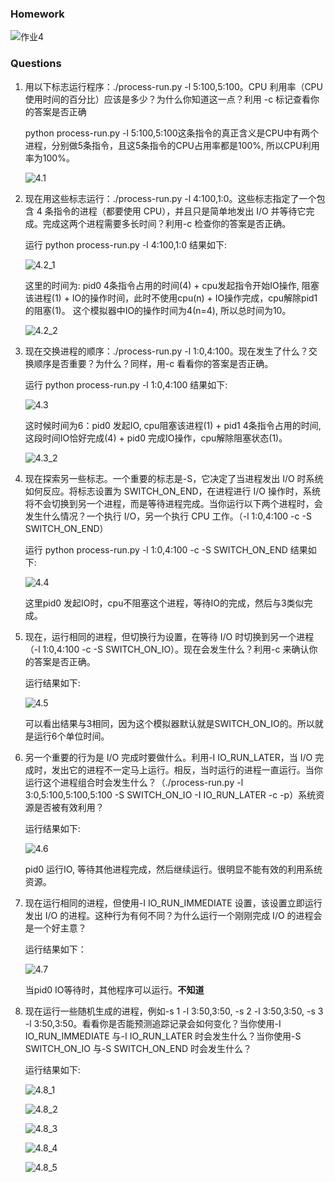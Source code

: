 ### Homework

![作业4](pic/4/char4Homework.png)

### Questions

1. 用以下标志运行程序：./process-run.py -l 5:100,5:100。CPU 利用率（CPU 使用时间的百分比）应该是多少？为什么你知道这一点？利用 -c 标记查看你的答案是否正确

    python process-run.py -l 5:100,5:100这条指令的真正含义是CPU中有两个进程，分别做5条指令，且这5条指令的CPU占用率都是100%, 所以CPU利用率为100%。

    ![4.1](pic/4/4.1.png)

2. 现在用这些标志运行：./process-run.py -l 4:100,1:0。这些标志指定了一个包含 4 条指令的进程（都要使用 CPU），并且只是简单地发出 I/O 并等待它完成。完成这两个进程需要多长时间？利用-c 检查你的答案是否正确。

    运行 python process-run.py -l 4:100,1:0 结果如下:
    
    ![4.2_1](pic/4/4.2_1.png)

    这里的时间为: pid0 4条指令占用的时间(4) + cpu发起指令开始IO操作, 阻塞该进程(1) + IO的操作时间，此时不使用cpu(n) + IO操作完成，cpu解除pid1的阻塞(1)。
    这个模拟器中IO的操作时间为4(n=4), 所以总时间为10。
    
    ![4.2_2](pic/4/4.2_2.png)

3. 现在交换进程的顺序：./process-run.py -l 1:0,4:100。现在发生了什么？交换顺序是否重要？为什么？同样，用-c 看看你的答案是否正确。
   
    运行 python process-run.py -l 1:0,4:100 结果如下:
    
    ![4.3](pic/4/4.3.png)

    这时候时间为6：pid0 发起IO, cpu阻塞该进程(1) + pid1 4条指令占用的时间, 这段时间IO恰好完成(4) + pid0 完成IO操作，cpu解除阻塞状态(1)。
    
    ![4.3_2](pic/4/4.3_2.png)

4. 现在探索另一些标志。一个重要的标志是-S，它决定了当进程发出 I/O 时系统如何反应。将标志设置为 SWITCH_ON_END，在进程进行 I/O 操作时，系统将不会切换到另一个进程，而是等待进程完成。当你运行以下两个进程时，会发生什么情况？一个执行 I/O，另一个执行 CPU 工作。（-l 1:0,4:100 -c -S SWITCH_ON_END）

    运行 python process-run.py -l 1:0,4:100 -c -S SWITCH_ON_END 结果如下:
    
    ![4.4](pic/4/4.4.png)

    这里pid0 发起IO时，cpu不阻塞这个进程，等待IO的完成，然后与3类似完成。

5. 现在，运行相同的进程，但切换行为设置，在等待 I/O 时切换到另一个进程（-l 1:0,4:100 -c -S SWITCH_ON_IO）。现在会发生什么？利用-c 来确认你的答案是否正确。

    运行结果如下:
    
    ![4.5](pic/4/4.5.png)

    可以看出结果与3相同，因为这个模拟器默认就是SWITCH_ON_IO的。所以就是运行6个单位时间。

6. 另一个重要的行为是 I/O 完成时要做什么。利用-I IO_RUN_LATER，当 I/O 完成时，发出它的进程不一定马上运行。相反，当时运行的进程一直运行。当你运行这个进程组合时会发生什么？（./process-run.py -l 3:0,5:100,5:100,5:100 -S SWITCH_ON_IO -I IO_RUN_LATER -c -p）系统资源是否被有效利用？
   
    运行结果如下: 
    
    ![4.6](pic/4/4.6.png)

    pid0 运行IO, 等待其他进程完成，然后继续运行。很明显不能有效的利用系统资源。

7. 现在运行相同的进程，但使用-I IO_RUN_IMMEDIATE 设置，该设置立即运行发出 I/O 的进程。这种行为有何不同？为什么运行一个刚刚完成 I/O 的进程会是一个好主意？

    运行结果如下：
    
    ![4.7](pic/4/4.7.png)

    当pid0 IO等待时，其他程序可以运行。**不知道**

8. 现在运行一些随机生成的进程，例如-s 1 -l 3:50,3:50, -s 2 -l 3:50,3:50, -s 3 -l 3:50,3:50。看看你是否能预测追踪记录会如何变化？当你使用-I IO_RUN_IMMEDIATE 与-I IO_RUN_LATER 时会发生什么？当你使用-S SWITCH_ON_IO 与-S SWITCH_ON_END 时会发生什么？

    运行结果如下: 
    
    ![4.8_1](pic/4/4.8_1.png)

    ![4.8_2](pic/4/4.8_2.png)

    ![4.8_3](pic/4/4.8_3.png)

    ![4.8_4](pic/4/4.8_4.png)

    ![4.8_5](pic/4/4.8_5.png)
